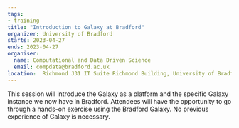 ```yaml
---
tags:
- training
title: "Introduction to Galaxy at Bradford"
organizer: University of Bradford
starts: 2023-04-27
ends: 2023-04-27
organiser:
  name: Computational and Data Driven Science
  email: compdata@bradford.ac.uk
location:  Richmond J31 IT Suite Richmond Building, University of Bradford
---
```


This session will introduce the Galaxy as a platform and the specific Galaxy instance we now have in Bradford. Attendees will have the opportunity to go through a hands-on exercise using the Bradford Galaxy. No previous experience of Galaxy is necessary.
 

